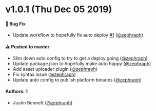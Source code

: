 # v1.0.1 (Thu Dec 05 2019)

#### 🐛  Bug Fix

- Update workflow to hopefully fix auto deploy [#1](https://github.com/zephraph/ts-query-cli/pull/1) ([@zephraph](https://github.com/zephraph))

#### ⚠️  Pushed to master

- Slim down auto config to try to get a deploy going  ([@zephraph](https://github.com/zephraph))
- Update package.json to hopefully make auto happy  ([@zephraph](https://github.com/zephraph))
- Add asset uploader plugin  ([@zephraph](https://github.com/zephraph))
- Fix syntax issue  ([@zephraph](https://github.com/zephraph))
- Update auto config to publish platform binaries  ([@zephraph](https://github.com/zephraph))

#### Authors: 1

- Justin Bennett ([@zephraph](https://github.com/zephraph))